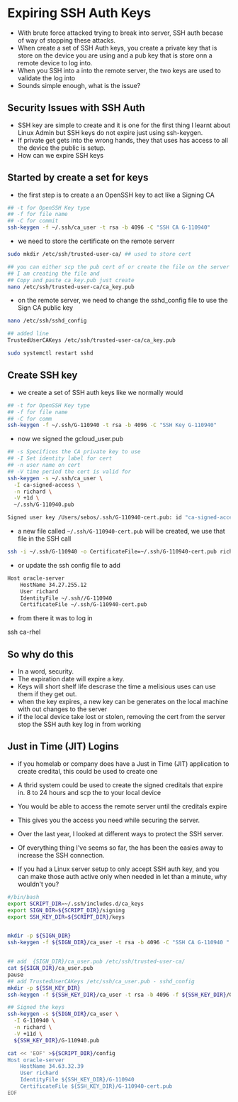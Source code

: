 # Expiring SSH Auth Keys

- With brute force attacked trying to break into server, SSH auth becase of way of stopping these attacks.
- When create a set of SSH Auth keys, you create a private key that is store on the device you are using and a pub key that is store onn a remote device to log into.
- When you SSH into a into the remote server, the two keys are used to validate the log into
- Sounds simple enough, what is the issue?

## Security Issues with SSH Auth
- SSH key are simple to create and it is one for the first thing I learnt about Linux Admin but SSH keys do not expire just  using ssh-keygen.
- If private get gets into the wrong hands, they that uses has access to all the device the public is setup.
- How can we expire SSH keys

## Started by create a set for keys
- the first step is to create a an OpenSSH key to act like a Signing CA
```bash
## -t for OpenSSH Key type
## -f for file name
## -C for commit
ssh-keygen -f ~/.ssh/ca_user -t rsa -b 4096 -C "SSH CA G-110940"

```
- we need to store the certificate on the remote serverr
```bash
sudo mkdir /etc/ssh/trusted-user-ca/ ## used to store cert

## you can either scp the pub cert of or create the file on the server
## I am creating the file and 
## Copy and paste ca_key.pub just create
nano /etc/ssh/trusted-user-ca/ca_key.pub
```
- on the remote server, we need to change the sshd_config file to use the Sign CA public key
```bash 
nano /etc/ssh/sshd_config

## added line
TrustedUserCAKeys /etc/ssh/trusted-user-ca/ca_key.pub
```

```bash
sudo systemctl restart sshd
```

## Create SSH key
- we create a set of SSH auth keys like we normally would
```bash
## -t for OpenSSH Key type
## -f for file name
## -C for comm
ssh-keygen -f ~/.ssh/G-110940 -t rsa -b 4096 -C "SSH Key G-110940"

```

- now we signed the gcloud_user.pub

```bash
## -s Specifices the CA private key to use
## -I Set identity label for cert
## -n user name on cert
## -V time period the cert is valid for 
ssh-keygen -s ~/.ssh/ca_user \
  -I ca-signed-access \
  -n richard \
  -V +1d \
  ~/.ssh/G-110940.pub

Signed user key /Users/sebos/.ssh/G-110940-cert.pub: id "ca-signed-access" serial 0 for richard valid from 2025-07-13T09:43:00 to 2025-07-14T09:44:57
```
- a new file called `~/.ssh/G-110940-cert.pub` will be created, we use that file in the SSH call

```bash
ssh -i ~/.ssh/G-110940 -o CertificateFile=~/.ssh/G-110940-cert.pub richard@34.27.255.12

```

- or update the ssh config file to add 
```bash
Host oracle-server
    HostName 34.27.255.12
    User richard
    IdentityFile ~/.ssh//G-110940
    CertificateFile ~/.ssh/G-110940-cert.pub
```

- from there it was to log in

ssh ca-rhel

## So why do this
- In a word, security.
- The expiration date will expire a key.
- Keys will short shelf life descrase the time a melisious uses can use them if they get out.
- when the key expires, a new key can be generates on the local machine with out changes to the server
- if the local device take lost or stolen, removing the cert from the server stop the SSH auth key log in from working

## Just in Time (JIT) Logins
- if you homelab or company does have a Just in Time (JIT) application to create credital, this could be used to create one
- A thrid system could be used to create the signed creditals that expire in. 8 to 24 hours and scp the to your local device
- You would be able to access the remote server until the creditals expire
- This gives you the access you need while securing the server.


- Over the last year, I looked at different ways to protect the SSH server.  
- Of everything thing I've seems so far, the has been the easies away to increase the SSH connection.
- If you had a Linux server setup to only accept SSH auth key, and you can make those auth active only when needed in let than a minute, why wouldn't you?




```bash
#/bin/bash
export SCRIPT_DIR=~/.ssh/includes.d/ca_keys
export SIGN_DIR=${SCRIPT_DIR}/signing
export SSH_KEY_DIR=${SCRIPT_DIR}/keys


mkdir -p ${SIGN_DIR}
ssh-keygen -f ${SIGN_DIR}/ca_user -t rsa -b 4096 -C "SSH CA G-110940 "


## add  {SIGN_DIR}/ca_user.pub /etc/ssh/trusted-user-ca/
cat ${SIGN_DIR}/ca_user.pub
pause
## add TrustedUserCAKeys /etc/ssh/ca_user.pub - sshd_config
mkdir -p ${SSH_KEY_DIR}
ssh-keygen -f ${SSH_KEY_DIR}/ca_user -t rsa -b 4096 -f ${SSH_KEY_DIR}/G-110940 -C "SSH Key G-110940 "

## Signed the keys 
ssh-keygen -s ${SIGN_DIR}/ca_user \
  -I G-110940 \
  -n richard \
  -V +11d \
  ${SSH_KEY_DIR}/G-110940.pub

cat << 'EOF' >${SCRIPT_DIR}/config
Host oracle-server
    HostName 34.63.32.39
    User richard
    IdentityFile ${SSH_KEY_DIR}/G-110940
    CertificateFile ${SSH_KEY_DIR}/G-110940-cert.pub
EOF
```
